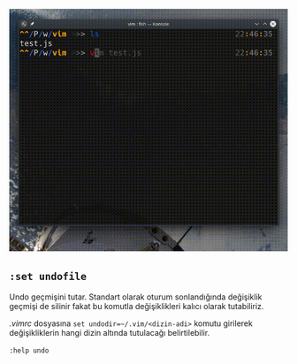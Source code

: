 ![](48.gif)

## `:set undofile`

Undo geçmişini tutar. Standart olarak oturum sonlandığında değişiklik geçmişi de silinir fakat bu komutla değişiklikleri kalıcı olarak tutabiliriz.

_.vimrc_ dosyasına `set undodir=~/.vim/<dizin-adi>` komutu girilerek değişikliklerin hangi dizin altında tutulacağı belirtilebilir.

`:help undo`

